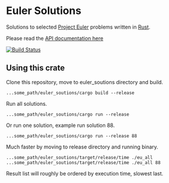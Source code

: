 # Euler Solutions

Solutions to selected [Project Euler](https://projecteuler.net/) problems written in [Rust](https://www.rust-lang.org/).

Please read the [API documentation here](http://roycrippen.github.io/euler_solutions/euler_solutions/index.html)

[![Build Status](https://travis-ci.org/roycrippen/euler_solutions.svg?branch=master)](https://travis-ci.org/roycrippen/euler_solutions)

## Using this crate

Clone this repository, move to euler_soutions directory and build.
```
...some_path/euler_soutions/cargo build --release
```

Run all solutions.
```
...some_path/euler_soutions/cargo run --release
```

Or run one solution, example run solution 88.
```
...some_path/euler_soutions/cargo run --release 88
```

Much faster by moving to release directory and running binary.
```
...some_path/euler_soutions/target/release/time ./eu_all
...some_path/euler_soutions/target/release/time ./eu_all 88
```

Result list will roughly be ordered by execution time, slowest last.


